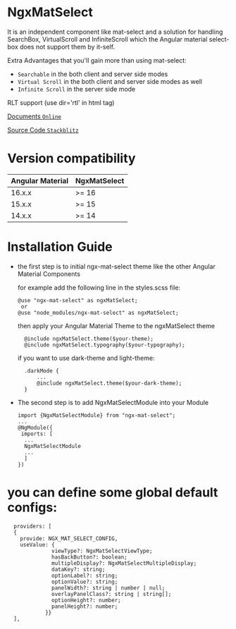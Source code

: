 # NgxMatSelect

It is an independent component like mat-select and a solution for handling
SearchBox, VirtualScroll and InfiniteScroll which the Angular material select-box does not support them by it-self.

Extra Advantages that you'll gain more than using mat-select:

* `Searchable` in the both client and server side modes
* `Virtual Scroll` in the both client and server side modes as well
* `Infinite Scroll` in the server side mode

RLT support (use dir='rtl' in html tag)

<a target="_blank" href="https://alireza-sohrabi.github.io/ngx-mat-select">Documents `Online`
</a>

<a target="_blank" href="https://stackblitz.com/edit/ngx-mat-select?file=src/app/app.component.html">Source Code 
`Stackblitz`</a>


# Version compatibility

| Angular Material | 	NgxMatSelect |
|------------------|---------------|
| 16.x.x           | 	>= 16        | 
| 15.x.x           | 	>= 15        | 
| 14.x.x           | 	>= 14        | 


# Installation Guide

* the first step is to initial ngx-mat-select theme like the other
  Angular Material Components

  for example add the following line in the styles.scss file:

      @use "ngx-mat-select" as ngxMatSelect; 
       or
      @use "node_modules/ngx-mat-select" as ngxMatSelect; 

  then apply your Angular Material Theme to the ngxMatSelect theme

        @include ngxMatSelect.theme($your-theme);
        @include ngxMatSelect.typography($your-typography);

  if you want to use dark-theme and light-theme:

        .darkMode {
            ...
            @include ngxMatSelect.theme($your-dark-theme);
        }


* The second step is to add NgxMatSelectModule into your Module

      import {NgxMatSelectModule} from "ngx-mat-select";
      ...
      @NgModule({
       imports: [
        ...
        NgxMatSelectModule
        ...
        ]
      })

# you can define some global default configs:

      providers: [
      {
        provide: NGX_MAT_SELECT_CONFIG, 
        useValue: {
                  viewType?: NgxMatSelectViewType;
                  hasBackButton?: boolean;
                  multipleDisplay?: NgxMatSelectMultipleDisplay;
                  dataKey?: string;
                  optionLabel?: string;
                  optionValue?: string;
                  panelWidth?: string | number | null;
                  overlayPanelClass?: string | string[];
                  optionHeight?: number;
                  panelHeight?: number;
                }}
      ],



